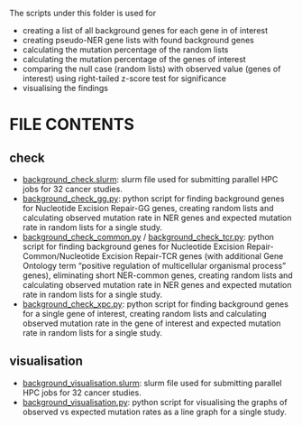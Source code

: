 The scripts under this folder is used for 
- creating a list of all background genes for each gene in of interest
- creating pseudo-NER gene lists with found background genes
- calculating the mutation percentage of the random lists
- calculating the mutation percentage of the genes of interest
- comparing the null case (random lists) with observed value (genes of interest) using right-tailed z-score test for significance
- visualising the findings 

# FILE CONTENTS

## check
- [background_check.slurm](https://github.com/ilaydakaytaran/DNArepair/blob/main/background/check/background_check.slurm): slurm file used for submitting parallel HPC jobs for 32 cancer studies.
- [background_check_gg.py](https://github.com/ilaydakaytaran/DNArepair/blob/main/background/check/background_check_gg.py): python script for finding background genes for Nucleotide Excision Repair-GG genes, creating random lists and calculating observed mutation rate in NER genes and expected mutation rate in random lists for a single study.
- [background_check_common.py](https://github.com/ilaydakaytaran/DNArepair/blob/main/background/check/background_check_common.py) / [background_check_tcr.py](https://github.com/ilaydakaytaran/DNArepair/blob/main/background/check/background_check_tcr.py): python script for finding background genes for Nucleotide Excision Repair-Common/Nucleotide Excision Repair-TCR genes (with additional Gene Ontology term “positive regulation of multicellular organismal process” genes), eliminating short NER-common genes, creating random lists and calculating observed mutation rate in NER genes and expected mutation rate in random lists for a single study.
- [background_check_xpc.py](https://github.com/ilaydakaytaran/DNArepair/blob/main/background/check/background_check_xpc.py): python script for finding background genes for a single gene of interest, creating random lists and calculating observed mutation rate in the gene of interest and expected mutation rate in random lists for a single study.


## visualisation
- [background_visualisation.slurm](https://github.com/ilaydakaytaran/DNArepair/blob/main/background/visualisation/background_visualisation.slurm): slurm file used for submitting parallel HPC jobs for 32 cancer studies.
- [background_visualisation.py](https://github.com/ilaydakaytaran/DNArepair/blob/main/background/visualisation/background_visualisation.py): python script for visualising the graphs of observed vs expected mutation rates as a line graph for a single study.
